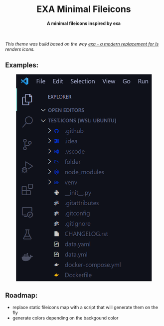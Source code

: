 <h1 align='center'> EXA Minimal Fileicons</h1>
<h4 align='center'>A minimal fileicons inspired by exa</h4>
<br>

*This theme was build based on the way [exa - a modern replacement for ls](https://github.com/ogham/exa#readme) renders icons.*

## Examples:
<p align="center">
  <img src="https://github.com/UBtrNvME/exa-minimal-fileicons/blob/master/images/example1.png?raw=true" alt="example image 1"/>
</p>


## Roadmap:
* replace static fileicons map with a script that will generate them on the fly
* generate colors depending on the backgound color
